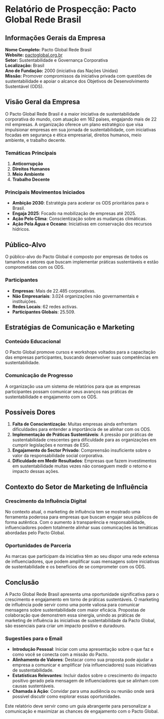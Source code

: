 # Relatório de Prospecção: Pacto Global Rede Brasil

## Informações Gerais da Empresa

**Nome Completo:** Pacto Global Rede Brasil  
**Website:** [pactoglobal.org.br](https://www.pactoglobal.org.br)  
**Setor:** Sustentabilidade e Governança Corporativa  
**Localização:** Brasil  
**Ano de Fundação:** 2000 (iniciativa das Nações Unidas)  
**Missão:** Promover compromissos da iniciativa privada com questões de sustentabilidade e apoiar o alcance dos Objetivos de Desenvolvimento Sustentável (ODS).  

## Visão Geral da Empresa

O Pacto Global Rede Brasil é a maior iniciativa de sustentabilidade corporativa do mundo, com atuação em 162 países, engajando mais de 22 mil empresas. A organização oferece um plano estratégico que visa impulsionar empresas em sua jornada de sustentabilidade, com iniciativas focadas em segurança e ética empresarial, direitos humanos, meio ambiente, e trabalho decente.

### Temáticas Principais
1. **Anticorrupção**
2. **Direitos Humanos**
3. **Meio Ambiente**
4. **Trabalho Decente**

### Principais Movimentos Iniciados
- **Ambição 2030**: Estratégia para acelerar os ODS prioritários para o Brasil.
- **Engaja 2025**: Focado na mobilização de empresas até 2025.
- **Ação Pelo Clima**: Conscientização sobre as mudanças climáticas.
- **Ação Pela Água e Oceano**: Iniciativas em conservação dos recursos hídricos.

## Público-Alvo

O público-alvo do Pacto Global é composto por empresas de todos os tamanhos e setores que buscam implementar práticas sustentáveis e estão comprometidas com os ODS. 

### Participantes
- **Empresas**: Mais de 22.485 corporativas.
- **Não Empresariais**: 3.024 organizações não governamentais e instituições.
- **Redes Locais**: 62 redes activas.
- **Participantes Globais**: 25.509.

## Estratégias de Comunicação e Marketing

### Conteúdo Educacional
O Pacto Global promove cursos e workshops voltados para a capacitação das empresas participantes, buscando desenvolver suas competências em sustentabilidade.

### Comunicação de Progresso
A organização usa um sistema de relatórios para que as empresas participantes possam comunicar seus avanços nas práticas de sustentabilidade e engajamento com os ODS.

## Possíveis Dores

1. **Falta de Conscientização**: Muitas empresas ainda enfrentam dificuldades para entender a importância de se alinhar com os ODS.
2. **Implementação de Práticas Sustentáveis**: A pressão por práticas de sustentabilidade crescentes gera dificuldade para as organizações em cumprir legislações e normas de ESG.
3. **Engajamento do Sector Privado**: Compreensão insuficiente sobre o valor da responsabilidade social corporativa.
4. **Dificuldade em Medir Resultados**: Empresas que fazem investimentos em sustentabilidade muitas vezes não conseguem medir o retorno e impacto dessas ações.

## Contexto do Setor de Marketing de Influência

### Crescimento da Influência Digital
No contexto atual, o marketing de influência tem se mostrado uma ferramenta poderosa para empresas que buscam engajar seus públicos de forma autêntica. Com o aumento à transparência e responsabilidade, influenciadores podem totalmente alinhar suas comunicações às temáticas abordadas pelo Pacto Global. 

### Oportunidades de Parceria
As marcas que participam da iniciativa têm ao seu dispor uma rede extensa de influenciadores, que podem amplificar suas mensagens sobre iniciativas de sustentabilidade e os benefícios de se comprometer com os ODS. 

## Conclusão

A Pacto Global Rede Brasil apresenta uma oportunidade significativa para o crescimento e engajamento em torno de práticas sustentáveis. O marketing de influência pode servir como uma ponte valiosa para comunicar mensagens sobre sustentabilidade com maior eficácia. Propostas de colaboração que demonstrem essa sinergia, unindo as práticas de marketing de influência às iniciativas de sustentabilidade da Pacto Global, são essenciais para criar um impacto positivo e duradouro. 

### Sugestões para o Email

- **Introdução Pessoal**: Iniciar com uma apresentação sobre o que faz e como você se conecta com a missão do Pacto.
- **Alinhamento de Valores**: Destacar como sua proposta pode ajudar a empresa a comunicar e amplificar (via influenciadores) suas iniciativas de sustentabilidade.
- **Estatísticas Relevantes**: Incluir dados sobre o crescimento do impacto positivo gerado pela mensagem de influenciadores que se alinham com causas sustentáveis.
- **Chamada à Ação**: Convidar para uma audiência ou reunião onde será possível discutir como explorar essas oportunidades.

Este relatório deve servir como um guia abrangente para personalizar a comunicação e maximizar as chances de engajamento com o Pacto Global.